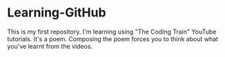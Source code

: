 # Learning-GitHub
This is my first repository. I'm learning using "The Coding Train" YouTube tutorials. It's a poem. Composing the poem forces you to think about what you've learnt from the videos.
